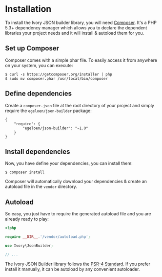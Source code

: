 # Installation

To install the Ivory JSON builder library, you will need [Composer](http://getcomposer.org). It's a PHP 5.3+ dependency
manager which allows you to declare the dependent libraries your project needs and it will install & autoload them for
you.

## Set up Composer

Composer comes with a simple phar file. To easily access it from anywhere on your system, you can execute:

```
$ curl -s https://getcomposer.org/installer | php
$ sudo mv composer.phar /usr/local/bin/composer
```

## Define dependencies

Create a ``composer.json`` file at the root directory of your project and simply require the
``egeloen/json-builder`` package:

```
{
    "require": {
        "egeloen/json-builder": "~1.0"
    }
}
```

## Install dependencies

Now, you have define your dependencies, you can install them:

```
$ composer install
```

Composer will automatically download your dependencies & create an autoload file in the ``vendor`` directory.

## Autoload

So easy, you just have to require the generated autoload file and you are already ready to play:

``` php
<?php

require __DIR__.'/vendor/autoload.php';

use Ivory\JsonBuilder;

// ...
```

The Ivory JSON Builder library follows the [PSR-4 Standard](http://www.php-fig.org/psr/psr-4/). If you prefer install
it manually, it can be autoload by any convenient autoloader.
